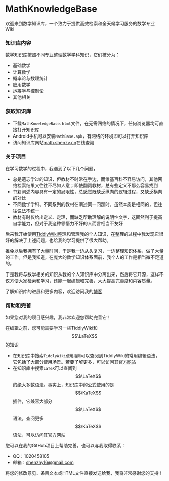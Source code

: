 # MathKnowledgeBase

欢迎来到数学知识库，一个致力于提供高效检索和全天候学习服务的数学专业Wiki

### 知识库内容

数学知识库按照不同专业整理数学学科知识，它们被分为：
* 基础数学
* 计算数学
* 概率论与数理统计
* 应用数学
* 运筹学与控制论
* 其他相关

###  获取知识库

* 下载`MathKnowledgeBase.html`文件，在无需网络的情况下，任何浏览器均可直接打开知识库
* Android手机可以安装`MathBase.apk`，有网络的环境即可以打开知识库
* 访问知识库网站[math.shenzy.cn](https://math.shenzy.cn)在线查阅

###  关于项目

在学习数学的过程中，我遇到了以下几个问题，

* 总是遗忘学过的知识，但教材不时常在手边，而维基百科不容易访问，其他网络检索结果又往往不尽如人意；即使翻阅教材，总有些定义不那么容易找到
* 书籍阐述内容具有一定的局限性，总感觉既缺乏纵向的逻辑过程，又缺乏横向的对比
* 不同数学学科、不同系列的教材在阐述同一问题时，虽然本质是相同的，但往往说法不统一
* 教材有时仅给出定义、定理，而缺乏帮助理解的说明性文字，这固然利于提高自学能力，但对于我这种领悟力不好的人而言相当不友好

后来我开始使用[TiddlyWiki](https://tiddlywiki.com/)整理和管理我的个人知识，在整理的过程中我发现它很好的解决了上述问题，也给我的学习提供了很大帮助。

推免以后我拥有了大量时间，于是我一边从头复习，一边整理知识体系，做了大量的工作。但是我知道，在庞大的数学知识体系面前，我个人的工作是相当微不足道的。

于是我将与数学相关的知识从我的个人知识库中分离出来，然后将它开源，这样不仅方便大家检索和学习，还能一起编辑和完善，大大提高完善度和内容质量。

了解知识库的进展和更多内容，欢迎访问我的[博客](http://blog.shenzy.cn/)

###  帮助和完善
如果您对我的项目感兴趣，我非常欢迎您帮助完善它！

在编辑之前，您可能需要学习一些TiddlyWiki和$$\LaTeX$$的知识

* 在知识库中搜索`TiddlyWiki使用指南`​可以查阅到TiddlyWiki的常用编辑语法，它包括了大部分使用场景。若要了解更多，可以访问其[官方网站](https://tiddlywiki.com/)
* 在知识库中搜索`LaTeX`可以查阅到$$\LaTeX$$的绝大多数语法。事实上，知识库中的公式使用的是$$\KaTeX$$插件，它兼容大部分$$\LaTeX$$语法。查阅更多$$\KaTeX$$语法，可以访问其[官方网站](https://katex.org/docs/supported.html)


您可以在我的GitHub项目上帮助完善，也可以与我取得联系：

* QQ：1020458105
* 邮箱：shenzhy16@gmail.com

将您的修改意见、条目文本或HTML文件直接发送给我，我将非常感谢您的支持！


